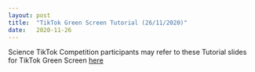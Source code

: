 ```yaml
---
layout: post
title:  "TikTok Green Screen Tutorial (26/11/2020)"
date:   2020-11-26
---
```


Science TikTok Competition participants may refer to these Tutorial slides for TikTok Green Screen [here](https://drive.google.com/file/d/1BKWX6umWDcDSZaSEdpDN3xOxpwuUMPTr/view?usp=sharing)
